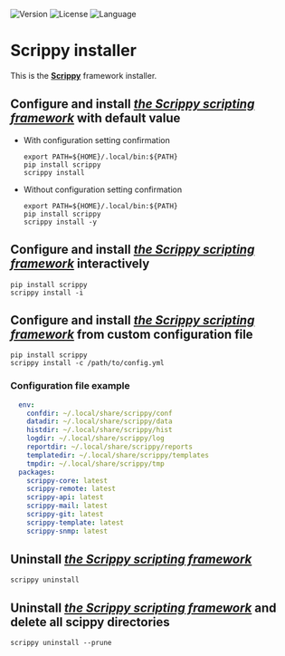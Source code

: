 ![Version](https://img.shields.io/static/v1?label=version&color=informational&message=1.0.6)
![License](https://img.shields.io/static/v1?label=license&color=orange&message=MIT) ![Language](https://img.shields.io/static/v1?label=language&color=informational&message=Python)

# Scrippy installer

This is the [**Scrippy**](https://codeberg.org/scrippy) framework installer.

## Configure and install [*the Scrippy scripting framework*](https://codeberg.org/scrippy/) with default value

   - With configuration setting confirmation

      ```shell
      export PATH=${HOME}/.local/bin:${PATH}
      pip install scrippy
      scrippy install
      ```

   - Without configuration setting confirmation

      ```shell
      export PATH=${HOME}/.local/bin:${PATH}
      pip install scrippy
      scrippy install -y
      ```

## Configure and install [*the Scrippy scripting framework*](https://codeberg.org/scrippy/) interactively

  ```shell
  pip install scrippy
  scrippy install -i
  ```

## Configure and install [*the Scrippy scripting framework*](https://codeberg.org/scrippy/) from custom configuration file

  ```shell
  pip install scrippy
  scrippy install -c /path/to/config.yml
  ```

### Configuration file example

```yaml
  env:
    confdir: ~/.local/share/scrippy/conf
    datadir: ~/.local/share/scrippy/data
    histdir: ~/.local/share/scrippy/hist
    logdir: ~/.local/share/scrippy/log
    reportdir: ~/.local/share/scrippy/reports
    templatedir: ~/.local/share/scrippy/templates
    tmpdir: ~/.local/share/scrippy/tmp
  packages:
    scrippy-core: latest
    scrippy-remote: latest
    scrippy-api: latest
    scrippy-mail: latest
    scrippy-git: latest
    scrippy-template: latest
    scrippy-snmp: latest
```

## Uninstall [*the Scrippy scripting framework*](https://codeberg.org/scrippy/)

  ```shell
  scrippy uninstall
  ```

## Uninstall [*the Scrippy scripting framework*](https://codeberg.org/scrippy/) and delete all scippy directories

  ```shell
  scrippy uninstall --prune
  ```

